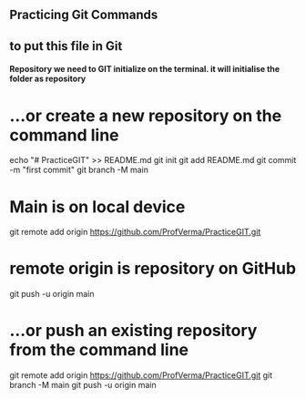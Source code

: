 ## Practicing Git Commands 
## to put this file in Git 
#### Repository we need to GIT initialize on the terminal. it will initialise the folder as repository 
# …or create a new repository on the command line
echo "# PracticeGIT" >> README.md
git init
git add README.md
git commit -m "first commit"
git branch -M main 
# Main is on local device
git remote add origin https://github.com/ProfVerma/PracticeGIT.git
# remote origin is repository on GitHub
git push -u origin main
# …or push an existing repository from the command line
git remote add origin https://github.com/ProfVerma/PracticeGIT.git
git branch -M main
git push -u origin main